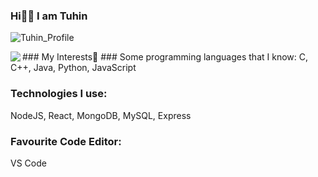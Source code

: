 ### Hi👋🏼 I am Tuhin

![Tuhin_Profile](https://user-images.githubusercontent.com/66861616/134353949-cf8ef8d0-ba22-47fe-877d-e73c7991729a.png)

<image align="left" src="https://user-images.githubusercontent.com/66861616/134354624-a9f333e9-76e7-435e-8dbd-b67688d714ae.gif">
### My Interests🤗
### Some programming languages that I know:
C, C++, Java, Python, JavaScript

### Technologies I use:
NodeJS, React, MongoDB, MySQL, Express

### Favourite Code Editor:
VS Code
